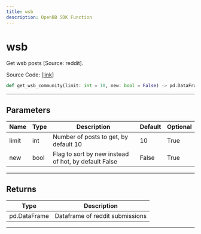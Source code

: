```yaml
---
title: wsb
description: OpenBB SDK Function
---
```


# wsb

Get wsb posts [Source: reddit].

Source Code: [[link](https://github.com/OpenBB-finance/OpenBBTerminal/tree/main/openbb_terminal/common/behavioural_analysis/reddit_model.py#L602)]

```python
def get_wsb_community(limit: int = 10, new: bool = False) -> pd.DataFrame
```

---

## Parameters

| Name | Type | Description | Default | Optional |
| ---- | ---- | ----------- | ------- | -------- |
| limit | int | Number of posts to get, by default 10 | 10 | True |
| new | bool | Flag to sort by new instead of hot, by default False | False | True |


---

## Returns

| Type | Description |
| ---- | ----------- |
| pd.DataFrame | Dataframe of reddit submissions |
---

